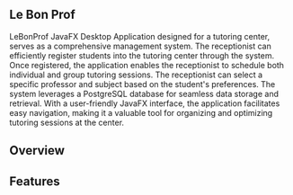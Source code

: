 ## Le Bon Prof 

LeBonProf JavaFX Desktop Application designed for a tutoring center, serves as a comprehensive management system. The receptionist can efficiently register students into the tutoring center through the system. Once registered, the application enables the receptionist to schedule both individual and group tutoring sessions. The receptionist can select a specific professor and subject based on the student's preferences. The system leverages a PostgreSQL database for seamless data storage and retrieval. With a user-friendly JavaFX interface, the application facilitates easy navigation, making it a valuable tool for organizing and optimizing tutoring sessions at the center.

## Overview



## Features

